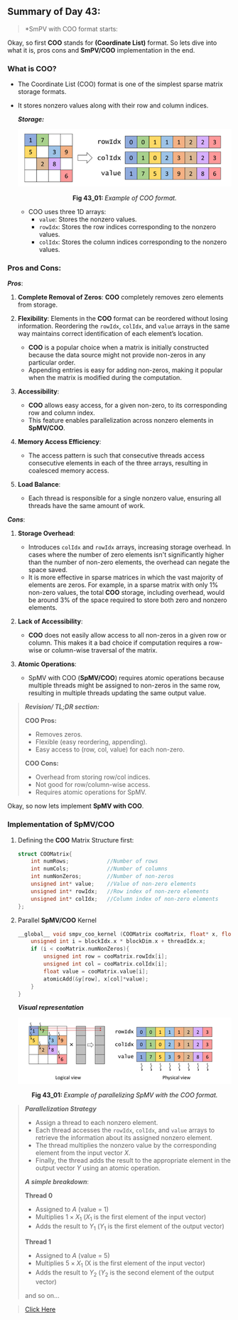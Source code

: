 ## Summary of Day 43:

> *SmPV with COO format starts:

Okay, so first **COO** stands for **(Coordinate List)** format. So lets dive into what it is, pros cons and **SmPV/COO** implementation in the end. 

### What is COO?

- The Coordinate List (COO) format is one of the simplest sparse matrix storage formats.
- It stores nonzero values along with their row and column indices.
    
    ***Storage:***
        <div align = 'center'>
            <img src="./images/COO.png" width="500px">
            <p><b>Fig 43_01: </b><i>Example of COO format.</i></p>
        </div>

    - COO uses three $1 \text{D}$ arrays:
        - `value`: Stores the nonzero values.
        - `rowIdx`: Stores the row indices corresponding to the nonzero values.
        - `colIdx`: Stores the column indices corresponding to the nonzero values.

### Pros and Cons:

***Pros***:
1. **Complete Removal of Zeros**: **COO** completely removes zero elements from storage.

1. **Flexibility**: Elements in the **COO** format can be reordered without losing information. Reordering the `rowIdx`, `colIdx`, and `value` arrays in the same way maintains correct identification of each element’s location.
    - **COO** is a popular choice when a matrix is initially constructed because the data source might not provide non-zeros in any particular order.
    - Appending entries is easy for adding non-zeros, making it popular when the matrix is modified during the computation.

1. **Accessibility**:

    - **COO** allows easy access, for a given non-zero, to its corresponding row and column index.
    - This feature enables parallelization across nonzero elements in **SpMV/COO**.

1. **Memory Access Efficiency**:

    - The access pattern is such that consecutive threads access consecutive elements in each of the three arrays, resulting in coalesced memory access.

1. **Load Balance**:

    - Each thread is responsible for a single nonzero value, ensuring all threads have the same amount of work.

***Cons***:
1. **Storage Overhead**:

    - Introduces `colIdx` and `rowIdx` arrays, increasing storage overhead. In cases where the number of zero elements isn't significantly higher than the number of non-zero elements, the overhead can negate the space saved.
    - It is more effective in sparse matrices in which the vast majority of elements are zeros. For example, in a sparse matrix with only $1$% non-zero values, the total **COO** storage, including overhead, would be around $3$% of the space required to store both zero and nonzero elements.

2. **Lack of Accessibility**:

    - **COO** does not easily allow access to all non-zeros in a given row or column. This makes it a bad choice if computation requires a row-wise or column-wise traversal of the matrix.
3. **Atomic Operations**:

    - SpMV with COO (**SpMV/COO**) requires atomic operations because multiple threads might be assigned to non-zeros in the same row, resulting in multiple threads updating the same output value.

> ***Revision/ TL;DR section:***
>
> **COO Pros:**
> - Removes zeros.
> - Flexible (easy reordering, appending).
> - Easy access to (row, col, value) for each non-zero.
>
> **COO Cons:**
> - Overhead from storing row/col indices.
> - Not good for row/column-wise access.
> - Requires atomic operations for SpMV.

Okay, so now lets implement **SpMV with COO**.

### Implementation of **SpMV/COO**
1. Defining the **COO** Matrix Structure first:

    ```cpp
    struct COOMatrix{
        int numRows;            //Number of rows
        int numCols;            //Number of columns
        int numNonZeros;        //Number of non-zeros
        unsigned int* value;    //Value of non-zero elements
        unsigned int* rowIdx;   //Row index of non-zero elements
        unsigned int* colIdx;   //Column index of non-zero elements
    };
    ```
2. Parallel **SpMV/COO** Kernel

    ```cpp
    __global__ void smpv_coo_kernel (COOMatrix cooMatrix, float* x, float* y){
        unsigned int i = blockIdx.x * blockDim.x + threadIdx.x;
        if (i < cooMatrix.numNonZeros){
            unsigned int row = cooMatrix.rowIdx[i];
            unsigned int col = cooMatrix.colIdx[i];
            float value = cooMatrix.value[i];
            atomicAdd(&y[row], x[col]*value);
        }
    }
    ```

    ***Visual representation***
    <div align = 'center'>
        <img src="./images/parallel_SpMV_COO.png" width="500px">
        <p><b>Fig 43_01: </b><i>Example of parallelizing SpMV with the COO format.</i></p>
    </div>

> ***Parallelization Strategy***
>- Assign a thread to each nonzero element.
>- Each thread accesses the `rowIdx`, `colIdx`, and `value` arrays to retrieve the information about its assigned nonzero element.
>- The thread multiplies the nonzero value by the corresponding element from the input vector $X$.
>- Finally, the thread adds the result to the appropriate element in the output vector $Y$ using an atomic operation.
>
> ***A simple breakdown***:
>
> **Thread 0**
> - Assigned to $A$ (value = $1$)
> - Multiplies $1 \times X_1$ ($X_1$ is the first element of the input vector)
> - Adds the result to $Y_1$ ($Y_1$ is the first element of the output vector)
>
> **Thread 1**
> - Assigned to $A$ (value = $5$)
>- Multiplies $5 \times X_1$ (X is the first element of the input vector)
>- Adds the result to $Y_2$ ($Y_2$ is the second element of the output vector)
> 
> and so on...

> [Click Here](./SpMV_COO.cu)